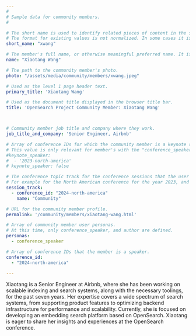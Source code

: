 ```yaml
---
#
# Sample data for community members.
#

# The short name is used to identify related pieces of content in the site. For example it is used in the "authors" array of blog posts, and it is used in the "presenters" array for OpenSearch Conference sessions to identify who is speaking.
# The format for existing values is not normalized. In some cases it is "first-initial-of-first-name" + "last-name", or matching a GitHub username, or something all together random. What is important is that it is unique within the system.
short_name: "xwang"

# The member's full name, or otherwise meaningful preferred name. It is used in the templates for presenting content authors as well as the name of conference speakers.
name: "Xiaotang Wang"

# The path to the community member's photo.
photo: "/assets/media/community/members/xwang.jpeg"

# Used as the level 1 page header text.
primary_title: 'Xiaotang Wang'

# Used as the document title displayed in the browser title bar.
title: 'OpenSearch Project Community Member: Xiaotang Wang'



# Community member job title and company where they work.
job_title_and_company: 'Senior Engineer, Airbnb'

# Array of conference IDs for which the community member is a keynote speaker, if any, or boolean false otherwise.
# This value is only relevant for member's with the "conference_speaker" user persona.
#keynote_speaker:
#  - '2023-north-america'
# keynote_speaker: false

# The conference topic track for the conference sessions that the user is a speaker. These are shaped as an array of value pairs mapping conference ID and name. 
# For example for the North American conference for the year 2023, and the "Community" track:
session_track: 
  - conference_id: "2024-north-america"
    name: "Community"

# URL for the community member profile.
permalink: '/community/members/xiaotang-wang.html'

# Array of community member user personas.
# At this time, only conference_speaker, and author are defined.
personas:
  - conference_speaker

# Array of conference IDs that the member is a speaker.
conference_id:
  - "2024-north-america"

---
```

Xiaotang is a Senior Engineer at Airbnb, where she has been working on scalable indexing and search systems, along with the necessary toolings, for the past seven years. Her expertise covers a wide spectrum of search systems, from supporting product features to optimizing backend infrastructure for performance and scalability. Currently, she is focused on developing an embedding search platform based on OpenSearch. Xiaotang is eager to share her insights and experiences at the OpenSearch conference.


